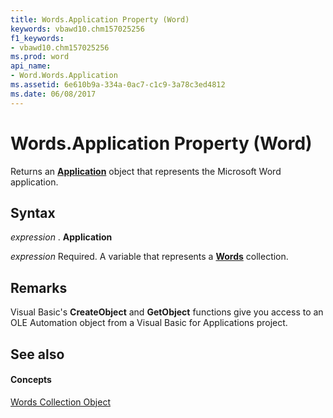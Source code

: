 ```yaml
---
title: Words.Application Property (Word)
keywords: vbawd10.chm157025256
f1_keywords:
- vbawd10.chm157025256
ms.prod: word
api_name:
- Word.Words.Application
ms.assetid: 6e610b9a-334a-0ac7-c1c9-3a78c3ed4812
ms.date: 06/08/2017
---
```



# Words.Application Property (Word)

Returns an  **[Application](Word.Application.md)** object that represents the Microsoft Word application.


## Syntax

 _expression_ . **Application**

 _expression_ Required. A variable that represents a **[Words](Word.words.md)** collection.


## Remarks

Visual Basic's  **CreateObject** and **GetObject** functions give you access to an OLE Automation object from a Visual Basic for Applications project.


## See also


#### Concepts


[Words Collection Object](Word.words.md)

